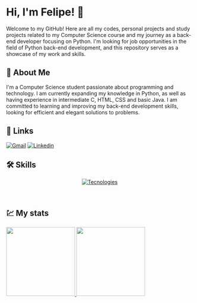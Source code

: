# Hi, I'm Felipe! 👋
Welcome to my GitHub! Here are all my codes, personal projects and study projects related to my Computer Science course and my journey as a back-end developer focusing on Python. I'm looking for job opportunities in the field of Python back-end development, and this repository serves as a showcase of my work and skills.


## 🚀 About Me
I'm a Computer Science student passionate about programming and technology. I am currently expanding my knowledge in Python, as well as having experience in intermediate C, HTML, CSS and basic Java. I am committed to learning and improving my back-end development skills, looking for efficient and elegant solutions to problems.


## 🔗 Links

[![Gmail](https://img.shields.io/badge/Gmail-D14836?style=for-the-badge&logo=gmail&logoColor=white)](malito:felipeferraz1398@gmail.com)
[![Linkedin](https://img.shields.io/badge/LinkedIn-0077B5?style=for-the-badge&logo=linkedin&logoColor=white)](https://www.linkedin.com/in/felipe-ferraz-4b0145247/)


## 🛠 Skills
<div align="center">

[![Tecnologies](https://skillicons.dev/icons?i=py,c,java,html,css&perline=14)](https://github.com/FelipeFerraz98)

</div>

<br>

## 💹 My stats

<div>
<a href = "https://github.com/FelipeFerraz98">
<img height="185em" src="https://github-readme-stats.vercel.app/api?username=FelipeFerraz98&theme=dakr&show_icons=true&icon_color=4169e1&bg_color=141414&text_color=ffff&title_color=4169e1"/>
<img height="185em" src="https://github-readme-stats.vercel.app/api/top-langs/?username=FelipeFerraz98&layout=donut&theme=dark&text_color=ffff&bg_color=141414&title_color=4169e1"/>
</div>
